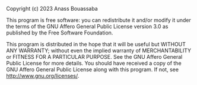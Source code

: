 Copyright (c) 2023 Anass Bouassaba

This program is free software: you can redistribute it and/or modify
it under the terms of the GNU Affero General Public License version 3.0 as published by
the Free Software Foundation.

This program is distributed in the hope that it will be useful
but WITHOUT ANY WARRANTY; without even the implied warranty of
MERCHANTABILITY or FITNESS FOR A PARTICULAR PURPOSE. See the
GNU Affero General Public License for more details.
You should have received a copy of the GNU Affero General Public License
along with this program. If not, see <http://www.gnu.org/licenses/>.
